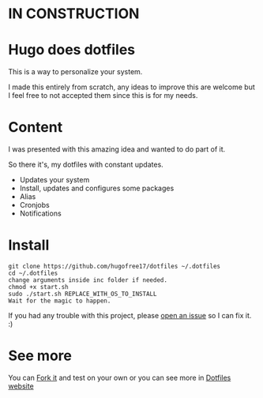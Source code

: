 # IN CONSTRUCTION

# Hugo does dotfiles

This is a way to personalize your system.


I made this entirely from scratch, any ideas to improve this are welcome but I feel free to not accepted them since this is for my needs.

# Content
I was presented with this amazing idea and wanted to do part of it.

So there it's, my dotfiles with constant updates.

* Updates your system
* Install, updates and configures some packages
* Alias
* Cronjobs
* Notifications

# Install

```
git clone https://github.com/hugofree17/dotfiles ~/.dotfiles
cd ~/.dotfiles
change arguments inside inc folder if needed.
chmod +x start.sh
sudo ./start.sh REPLACE_WITH_OS_TO_INSTALL
Wait for the magic to happen.
```
If you had any trouble with this project, please [open an issue](https://github.com/hugofree17/dotfiles/issues) so I can fix it. :)

# See more
You can [Fork it](https://github.com/hugofree17/dotfiles/fork) and test on your own or you can see more in [Dotfiles website](https://dotfiles.github.io/)

